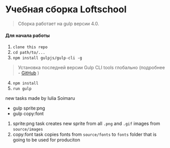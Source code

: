# Учебная сборка Loftschool

> Сборка работает на gulp версии 4.0.

#### Для начала работы

1. ```clone this repo```
2. ```cd path/to/...```
3. ```npm install gulpjs/gulp-cli -g```
> Установка последней версии Gulp CLI tools глобально (подробнее - [GitHub](https://github.com/gulpjs/gulp/blob/4.0/docs/getting-started.md) )

4. ```npm install```
6. ```run gulp```

new tasks made by Iulia Soimaru

- gulp sprite:png
- gulp copy:font

1. sprite:png task creates new sprite from all `.png` and `.gif` images from `source/images`
2. copy:font task copies fonts from `source/fonts` to `fonts` folder that is going to be used for produciton

